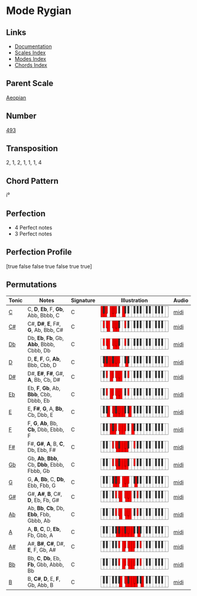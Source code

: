 # Mode Rygian

## Links

- [Documentation](README.md)
- [Scales Index](Scales.md)
- [Modes Index](Modes.md)
- [Chords Index](Chords.md)

## Parent Scale

[Aeopian](ScaleAeopian.md)

## Number

[493](https://ianring.com/musictheory/scales/493)

## Transposition

2, 1, 2, 1, 1, 1, 4

## Chord Pattern

i⁰

## Perfection

- 4 Perfect notes
- 3 Perfect notes

## Perfection Profile

[true false false true false true true]

## Permutations

| Tonic | Notes | Signature | Illustration | Audio |
|-------|-------|-----------|--------------|-------|
| [C](ModeCNaturalRygian.md) | C, **D**, **Eb**, F, **Gb**, Abb, Bbbb, C | C | ![CNaturalRygian](ModeCNaturalRygian.png) | [midi](https://github.com/edipermadi/music/blob/main/docs/ModeCNaturalRygian.mid?raw=true) |
| [C#](ModeCSharpRygian.md) | C#, **D#**, **E**, F#, **G**, Ab, Bbb, C# | C | ![CSharpRygian](ModeCSharpRygian.png) | [midi](https://github.com/edipermadi/music/blob/main/docs/ModeCSharpRygian.mid?raw=true) |
| [Db](ModeDFlatRygian.md) | Db, **Eb**, **Fb**, Gb, **Abb**, Bbbb, Cbbb, Db | C | ![DFlatRygian](ModeDFlatRygian.png) | [midi](https://github.com/edipermadi/music/blob/main/docs/ModeDFlatRygian.mid?raw=true) |
| [D](ModeDNaturalRygian.md) | D, **E**, **F**, G, **Ab**, Bbb, Cbb, D | C | ![DNaturalRygian](ModeDNaturalRygian.png) | [midi](https://github.com/edipermadi/music/blob/main/docs/ModeDNaturalRygian.mid?raw=true) |
| [D#](ModeDSharpRygian.md) | D#, **E#**, **F#**, G#, **A**, Bb, Cb, D# | C | ![DSharpRygian](ModeDSharpRygian.png) | [midi](https://github.com/edipermadi/music/blob/main/docs/ModeDSharpRygian.mid?raw=true) |
| [Eb](ModeEFlatRygian.md) | Eb, **F**, **Gb**, Ab, **Bbb**, Cbb, Dbbb, Eb | C | ![EFlatRygian](ModeEFlatRygian.png) | [midi](https://github.com/edipermadi/music/blob/main/docs/ModeEFlatRygian.mid?raw=true) |
| [E](ModeENaturalRygian.md) | E, **F#**, **G**, A, **Bb**, Cb, Dbb, E | C | ![ENaturalRygian](ModeENaturalRygian.png) | [midi](https://github.com/edipermadi/music/blob/main/docs/ModeENaturalRygian.mid?raw=true) |
| [F](ModeFNaturalRygian.md) | F, **G**, **Ab**, Bb, **Cb**, Dbb, Ebbb, F | C | ![FNaturalRygian](ModeFNaturalRygian.png) | [midi](https://github.com/edipermadi/music/blob/main/docs/ModeFNaturalRygian.mid?raw=true) |
| [F#](ModeFSharpRygian.md) | F#, **G#**, **A**, B, **C**, Db, Ebb, F# | C | ![FSharpRygian](ModeFSharpRygian.png) | [midi](https://github.com/edipermadi/music/blob/main/docs/ModeFSharpRygian.mid?raw=true) |
| [Gb](ModeGFlatRygian.md) | Gb, **Ab**, **Bbb**, Cb, **Dbb**, Ebbb, Fbbb, Gb | C | ![GFlatRygian](ModeGFlatRygian.png) | [midi](https://github.com/edipermadi/music/blob/main/docs/ModeGFlatRygian.mid?raw=true) |
| [G](ModeGNaturalRygian.md) | G, **A**, **Bb**, C, **Db**, Ebb, Fbb, G | C | ![GNaturalRygian](ModeGNaturalRygian.png) | [midi](https://github.com/edipermadi/music/blob/main/docs/ModeGNaturalRygian.mid?raw=true) |
| [G#](ModeGSharpRygian.md) | G#, **A#**, **B**, C#, **D**, Eb, Fb, G# | C | ![GSharpRygian](ModeGSharpRygian.png) | [midi](https://github.com/edipermadi/music/blob/main/docs/ModeGSharpRygian.mid?raw=true) |
| [Ab](ModeAFlatRygian.md) | Ab, **Bb**, **Cb**, Db, **Ebb**, Fbb, Gbbb, Ab | C | ![AFlatRygian](ModeAFlatRygian.png) | [midi](https://github.com/edipermadi/music/blob/main/docs/ModeAFlatRygian.mid?raw=true) |
| [A](ModeANaturalRygian.md) | A, **B**, **C**, D, **Eb**, Fb, Gbb, A | C | ![ANaturalRygian](ModeANaturalRygian.png) | [midi](https://github.com/edipermadi/music/blob/main/docs/ModeANaturalRygian.mid?raw=true) |
| [A#](ModeASharpRygian.md) | A#, **B#**, **C#**, D#, **E**, F, Gb, A# | C | ![ASharpRygian](ModeASharpRygian.png) | [midi](https://github.com/edipermadi/music/blob/main/docs/ModeASharpRygian.mid?raw=true) |
| [Bb](ModeBFlatRygian.md) | Bb, **C**, **Db**, Eb, **Fb**, Gbb, Abbb, Bb | C | ![BFlatRygian](ModeBFlatRygian.png) | [midi](https://github.com/edipermadi/music/blob/main/docs/ModeBFlatRygian.mid?raw=true) |
| [B](ModeBNaturalRygian.md) | B, **C#**, **D**, E, **F**, Gb, Abb, B | C | ![BNaturalRygian](ModeBNaturalRygian.png) | [midi](https://github.com/edipermadi/music/blob/main/docs/ModeBNaturalRygian.mid?raw=true) |
